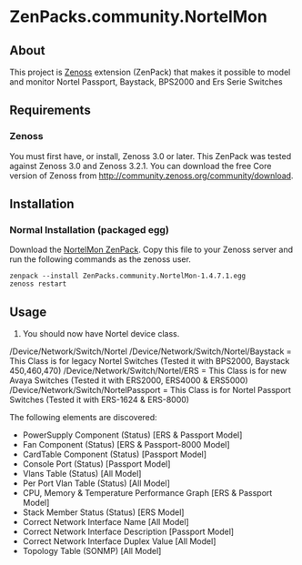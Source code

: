 # ZenPacks.community.NortelMon

## About
This project is [Zenoss][] extension (ZenPack) that makes it possible to
model and monitor Nortel Passport, Baystack, BPS2000 and Ers Serie Switches
## Requirements

### Zenoss
You must first have, or install, Zenoss 3.0 or later. This ZenPack was
tested against Zenoss 3.0 and Zenoss 3.2.1. You can download
the free Core version of Zenoss from
<http://community.zenoss.org/community/download>.

## Installation

### Normal Installation (packaged egg)
Download the [NortelMon ZenPack][]. Copy this file to your Zenoss
server and run the following commands as the zenoss user.

    zenpack --install ZenPacks.community.NortelMon-1.4.7.1.egg
    zenoss restart

## Usage
 1. You should now have Nortel device class.

/Device/Network/Switch/Nortel
	/Device/Network/Switch/Nortel/Baystack = This Class is for legacy Nortel Switches (Tested it with BPS2000, Baystack 450,460,470)
	/Device/Network/Switch/Nortel/ERS = This Class is for new Avaya Switches (Tested it with ERS2000, ERS4000 & ERS5000)
	/Device/Network/Switch/NortelPassport	= This Class is for Nortel Passport Switches (Tested it with ERS-1624 & ERS-8000)


The following elements are discovered:

 * PowerSupply Component (Status) [ERS & Passport Model]
 * Fan Component (Status) [ERS & Passport-8000 Model]
 * CardTable Component (Status) [Passport Model]
 * Console Port (Status) [Passport Model]
 * Vlans Table (Status) [All Model] 
 * Per Port Vlan Table (Status) [All Model]
 * CPU, Memory & Temperature Performance Graph [ERS & Passport Model]
 * Stack Member Status (Status) [ERS Model]
 * Correct Network Interface Name [All Model]
 * Correct Network Interface Description [Passport Model]
 * Correct Network Interface Duplex Value [All Model]
 * Topology Table (SONMP) [All Model]


[Zenoss]: <http://www.zenoss.com/>
[NortelMon ZenPack]: <http://community.zenoss.org/docs/DOC-5867>
[git repository]: <https://github.com/rebelinux/ZenPacks.community.NortelMon>

